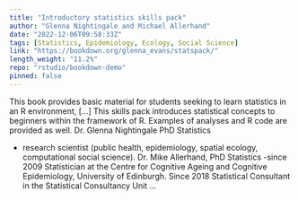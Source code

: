 ```yaml
---
title: "Introductory statistics skills pack"
author: "Glenna Nightingale and Michael Allerhand"
date: "2022-12-06T09:58:33Z"
tags: [Statistics, Epidemiology, Ecology, Social Science]
link: "https://bookdown.org/glenna_evans/statspack/"
length_weight: "11.2%"
repo: "rstudio/bookdown-demo"
pinned: false
---
```


This book provides basic material for students seeking to learn statistics in an R environment, [...] This skills pack introduces statistical concepts to beginners within the framework of R. Examples of analyses and R code are provided as well. Dr. Glenna Nightingale PhD Statistics
- research scientist (public health, epidemiology, spatial ecology, computational social science). Dr. Mike Allerhand, PhD Statistics
-since 2009 Statistician at the Centre for Cognitive Ageing and Cognitive Epidemiology, University of Edinburgh. Since 2018 Statistical Consultant in the Statistical Consultancy Unit ...
